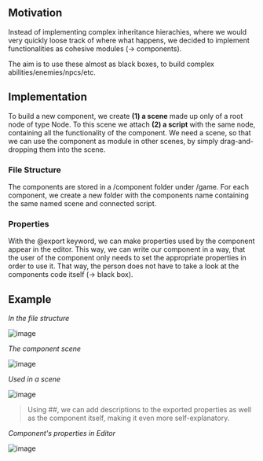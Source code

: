 ## Motivation

Instead of implementing complex inheritance hierachies, where we would very quickly loose track of where what happens, we decided to implement functionalities as cohesive modules (-> components). 

The aim is to use these almost as black boxes, to build complex abilities/enemies/npcs/etc.

## Implementation

To build a new component, we create **(1) a scene** made up only of a root node of type Node. To this scene we attach **(2) a script** with the same node, containing all the functionality of the component. 
We need a scene, so that we can use the component as module in other scenes, by simply drag-and-dropping them into the scene. 

### File Structure

The components are stored in a /component folder under /game. For each component, we create a new folder with the components name containing the same named scene and connected script.

### Properties

With the @export keyword, we can make properties used by the component appear in the editor. This way, we can write our component in a way, 
that the user of the component only needs to set the appropriate properties in order to use it. That way, the person does not have to take a look at the components code itself (-> black box).

## Example

*In the file structure*

![image](https://github.com/user-attachments/assets/e4e52bec-de34-4086-8c42-f91656f44c5e)

*The component scene*

![image](https://github.com/user-attachments/assets/9f49f992-aa10-41a9-a4aa-919f36fbf88c)

*Used in a scene*

![image](https://github.com/user-attachments/assets/b8ec3012-037d-475b-8946-692a767c5fba)

> Using ##, we can add descriptions to the exported properties as well as the component itself, making it even more self-explanatory.

*Component's properties in Editor*

![image](https://github.com/user-attachments/assets/241db417-1698-4c2f-b814-bd6fc3923ff0)

